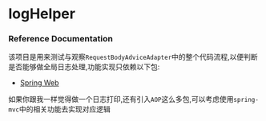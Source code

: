 # logHelper

### Reference Documentation
该项目是用来测试与观察`RequestBodyAdviceAdapter`中的整个代码流程,以便判断是否能够做全局日志处理,功能实现只依赖以下包:
* [Spring Web](https://docs.spring.io/spring-boot/docs/2.5.2/reference/htmlsingle/#boot-features-developing-web-applications)

如果你跟我一样觉得做一个日志打印,还有引入`AOP`这么多包,可以考虑使用`spring-mvc`中的相关功能去实现对应逻辑